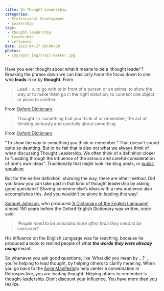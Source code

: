 ```yaml
---
title: On Thought Leadership
categories:
 - Professional Development
 - Leadership
tags:
 - thought-leadership
 - leadership
 - influence
date: 2022-04-27 09:00:00
photos: 
 - img/post_img/trail-marker.jpg
---
```

Have you ever thought about what it means to be a ‘thought leader’? Breaking the phrase down we can basically hone the focus down to one who __leads__ in or by __thought__. From 

> Lead - v. to go with or in front of a person or an animal to show the way or to make them go in the right direction; to connect one object or place to another

From [Oxford Dictionary](https://www.oxfordlearnersdictionaries.com/us/definition/english/lead1_1?q=lead)

> Thought -n. something that you think of or remember; the act of thinking seriously and carefully about something

From [Oxford Dictionary](https://www.oxfordlearnersdictionaries.com/us/definition/english/thought?q=thought)

"To show the way to something you think or remember." That doesn't sound quite so daunting. But to be fair that is also not what we always think of when discussing Thought Leadership. We often think of a definition closer to "Leading through the influence of the serious and careful consideration of one's own ideas". Traditionally that might look like blog posts, or [public speaking](/blog/how-to-break-into-conference-speaking/).

But for the earlier definition, showing the way, there are other method. Did you know you can take part in that kind of thought leadership by asking good questions? Sharing someone else’s ideas with a new audience also accomplishes this. And you wouldn't be alone in leading this way!

[Samuel Johnson](https://en.wikipedia.org/wiki/Samuel_Johnson), who produced [‘A Dictionary of the English Language’](https://publicdomainreview.org/collection/samuel-johnson-s-dictionary-of-the-english-language-1785) almost 150 years before the Oxford English Dictionary was written, once said:

> _‘People need to be reminded more often than they need to be instructed’._

His influence on the English Language was far reaching, because he produced a book to remind people of what **_the words_** **_they were already using_** meant.

So whenever you ask good questions, like ‘What did you mean by …?’ , you’re helping to lead thought, by helping others to clarify meaning. When you go back to the [Agile Manifesto](http://agilemanifesto.org/)to help center a conversation in Retrospective, you are leading thought. Helping others to remember is thought-leadership. Don’t discount your influence. You have more than you realize.